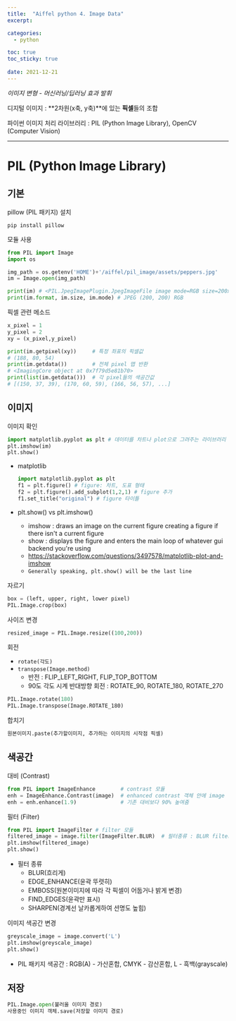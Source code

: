 ```yaml
---
title:  "Aiffel python 4. Image Data"
excerpt:

categories:
  - python

toc: true
toc_sticky: true
 
date: 2021-12-21
---
```




*이미지 변형 - 머신러닝/딥러닝 효과 발휘*

디지털 이미지 : **2차원(x축, y축)**에 있는 **픽셀**들의 조합

파이썬 이미지 처리 라이브러리 : PIL (Python Image Library), OpenCV (Computer Vision)

---

# PIL (Python Image Library)

## 기본

pillow (PIL 패키지) 설치

```shell
pip install pillow
```

모듈 사용

```python
from PIL import Image
import os

img_path = os.getenv('HOME')+'/aiffel/pil_image/assets/peppers.jpg'
im = Image.open(img_path)

print(im) # <PIL.JpegImagePlugin.JpegImageFile image mode=RGB size=200x200 at 0x7F7A0202EE50>
print(im.format, im.size, im.mode) # JPEG (200, 200) RGB
```

픽셀 관련 메소드

```python
x_pixel = 1
y_pixel = 2
xy = (x_pixel,y_pixel)

print(im.getpixel(xy))     # 특정 좌표의 픽셀값
# (188, 80, 54)
print(im.getdata())        # 전체 pixel 맵 반환
# <ImagingCore object at 0x7f79d5e81b70>
print(list(im.getdata()))  # 각 pixel들의 색공간값
# [(150, 37, 39), (170, 60, 59), (166, 56, 57), ...]
```



## 이미지

이미지 확인

```python
import matplotlib.pyplot as plt # 데이터를 차트나 plot으로 그려주는 라이브러리 패키지
plt.imshow(im)
plt.show()
```

* matplotlib

  ```python
  import matplotlib.pyplot as plt
  f1 = plt.figure() # figure: 차트, 도표 형태
  f2 = plt.figure().add_subplot(1,2,1) # figure 추가
  f1.set_title("original") # figure 타이틀
  ```

* plt.show() vs plt.imshow()

  * imshow : draws an image on the current figure creating a figure if there isn't a current figure
  * show : displays the figure and enters the main loop of whatever gui backend you're using
  * https://stackoverflow.com/questions/3497578/matplotlib-plot-and-imshow
  * `Generally speaking, plt.show() will be the last line`

자르기

```python
box = (left, upper, right, lower pixel)
PIL.Image.crop(box)
```

사이즈 변경

```python
resized_image = PIL.Image.resize((100,200))
```

회전

* `rotate(각도)`
* `transpose(Image.method)`
  * 반전 : FLIP_LEFT_RIGHT, FLIP_TOP_BOTTOM
  * 90도 각도 시계 반대방향 회전 : ROTATE_90, ROTATE_180, ROTATE_270

```python
PIL.Image.rotate(180)
PIL.Image.transpose(Image.ROTATE_180)
```

합치기

```python
원본이미지.paste(추가할이미지, 추가하는 이미지의 시작점 픽셀)
```



## 색공간

대비 (Contrast)

```python
from PIL import ImageEnhance        # contrast 모듈
enh = ImageEnhance.Contrast(image)  # enhanced contrast 객체 안에 image 넣기
enh = enh.enhance(1.9)              # 기존 대비보다 90% 높여줌
```

필터 (Filter)

```python
from PIL import ImageFilter # filter 모듈
filtered_image = image.filter(ImageFilter.BLUR)  # 필터종류 : BLUR filter
plt.imshow(filtered_image)
plt.show()
```

* 필터 종류
  - BLUR(흐리게)
  - EDGE_ENHANCE(윤곽 뚜렷히)
  - EMBOSS(원본이미지에 따라 각 픽셀이 어둡거나 밝게 변경)
  - FIND_EDGES(윤곽만 표시)
  - SHARPEN(경계선 날카롭게하여 션명도 높힘)

이미지 색공간 변경

```python
greyscale_image = image.convert('L')
plt.imshow(greyscale_image)
plt.show()
```

* PIL 패키지 색공간 : RGB(A) - 가산혼합, CMYK - 감산혼합, L - 흑백(grayscale)



## 저장

```python
PIL.Image.open(불러올 이미지 경로)
사용중인 이미지 객체.save(저장할 이미지 경로)
```

